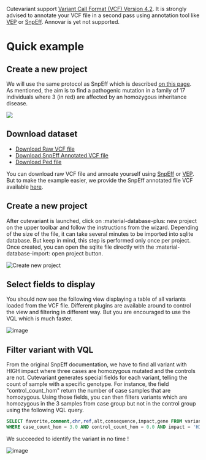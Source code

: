 Cutevariant support [Variant Call Format (VCF) Version 4.2](https://www.google.com/url?sa=t&rct=j&q=&esrc=s&source=web&cd=&ved=2ahUKEwjJ877s3_nwAhWpAWMBHYjGDp4QFjAAegQIAhAD&url=https%3A%2F%2Fsamtools.github.io%2Fhts-specs%2FVCFv4.2.pdf&usg=AOvVaw3UrlHdXnBVzm0df9OE90Rm).
It is strongly advised to annotate your VCF file in a second pass using annotation tool like [VEP](https://www.ensembl.org/info/docs/tools/vep/index.html) or [SnpEff](https://pcingola.github.io/SnpEff/). Annovar is yet not supported.     

# Quick example
## Create a new project
 We will use the same protocol as SnpEff which is described [on this page](https://pcingola.github.io/SnpEff/examples/).       
As mentioned, the aim is to find a pathogenic mutation in a family of 17 individuals where 3 (in red) are affected by an homozygous inheritance disease.

![](https://pcingola.github.io/SnpEff/images/Cingolani_Figure2.png)  

## Download dataset

- [Download Raw VCF file](https://drive.google.com/file/d/1GtuYPS5b5rNyr39hvtv6Dcbp3wOm9OE2/view?usp=sharing)
- [Download SnpEff Annotated VCF file](https://drive.google.com/file/d/1xcLfioJ5hyNJ3bDlyJfuBbDmftDWUFLH/view?usp=sharing)
- [Download Ped file](https://drive.google.com/file/d/1lrVwpbDhHwM4fVYgvk73YeyIMFDGWyz-/view?usp=sharing)

You can download raw VCF file and annoate yourself using [SnpEff](https://pcingola.github.io/SnpEff/examples/) or [VEP](http://www.ensembl.org/info/docs/tools/vep/index.html).       
But to make the example  easier, we provide the SnpEff annotated file VCF available [here](https://drive.google.com/file/d/1xcLfioJ5hyNJ3bDlyJfuBbDmftDWUFLH/view). 

## Create a new project 
After cutevariant is launched, click on :material-database-plus: new project on the upper toolbar and follow the instructions from the wizard. 
Depending of the size of the file, it can take several minutes to be imported into sqlite database. But keep in mind, this step is performed only once per project. Once created, you can open the sqlite file directly with the :material-database-import: open project button. 
 
![Create new project](https://user-images.githubusercontent.com/1911063/98835839-383e1900-2441-11eb-893f-bd30c5524830.gif)

## Select fields to display
You should now see the following view displaying a table of all variants loaded from the VCF file. Different plugins are available around to control the view and filtering in different way. But you are encouraged to use the VQL which is much faster.

![image](https://user-images.githubusercontent.com/1911063/98836859-7ee04300-2442-11eb-9f51-0b76a0fbdf64.png)

## Filter variant with VQL 
From the original SnpEff documentation, we have to find all variant with HIGH impact where three cases are homozygous mutated and the controls are not. 
Cutevariant generates special fields for each variant, telling the count of sample with a specific genotype. For instance, the field "control_count_hom" return the number of case samples that are homozygous. Using those fields, you can then filters variants which are homozygous in the 3 samples from case group but not in the control group using the following VQL query.

```sql
SELECT favorite,comment,chr,ref,alt,consequence,impact,gene FROM variants 
WHERE case_count_hom = 3.0 AND control_count_hom = 0.0 AND impact = 'HIGH'
```

We succeeded to identify the variant in no time !

![image](https://user-images.githubusercontent.com/1911063/98838794-06c74c80-2445-11eb-9373-d0413fada83e.png)



